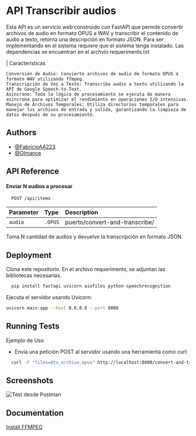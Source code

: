 
# API Transcribir audios
Esta API es un servicio web construido con FastAPI que permite convertir archivos de audio en formato OPUS a WAV y transcribir el contenido de audio a texto, retorna una descripción en formato JSON.
Para ser implementando en el sistema requiere que el sistema tenga instalado.
Las dependencias se encuentran en el archvio requeriments.txt 

| Características

    Conversión de Audio: Convierte archivos de audio de formato OPUS a formato WAV utilizando ffmpeg.
    Transcripción de Voz a Texto: Transcribe audio a texto utilizando la API de Google Speech-to-Text.
    Asíncrono: Toda la lógica de procesamiento se ejecuta de manera asíncrona para optimizar el rendimiento en operaciones I/O intensivas.
    Manejo de Archivos Temporales: Utiliza directorios temporales para manejar los archivos de entrada y salida, garantizando la limpieza de datos después de su procesamiento.
## Authors
- [@FabricioAA223](https://github.com/FabricioAA223)
- [@Olmance ](https://github.com/OlmanCE)


## API Reference

#### Enviar N audios a procesar

```http
  POST /api/items
```

| Parameter | Type     | Description                |
| :-------- | :------- | :------------------------- |
| `audio` | `.OPUS` | puerto/convert-and-transcribe/ |

Toma N cantidad de audios y devuelve la transcripción en formato JSON.
## Deployment

Clona este repositorio.
En el archivo requeriments, se adjuntan las bibliotecas necesarias. 

```bash
  pip install fastapi uvicorn aiofiles python-speechrecognition
```

Ejecuta el servidor usando Uvicorn:
```bash
uvicorn main:app --host 0.0.0.0 --port 8000

```


## Running Tests

Ejemplo de Uso

- Envía una petición POST al servidor usando una herramienta como curl:

```bash
  curl -F "files=@tu_archivo.opus" http://localhost:8000/convert-and-transcribe/
```


## Screenshots

![ Test desde Postman](https://github.com/OlmanCE/APIAudioAnalized/assets/114628295/22675ffb-70d7-4041-afe6-346692393819)
## Documentation

[Install FFMPEG](https://ffmpeg.org/download.html )